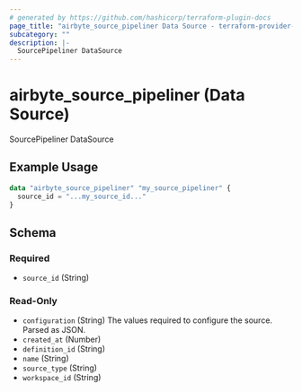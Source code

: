 ```yaml
---
# generated by https://github.com/hashicorp/terraform-plugin-docs
page_title: "airbyte_source_pipeliner Data Source - terraform-provider-airbyte"
subcategory: ""
description: |-
  SourcePipeliner DataSource
---
```


# airbyte_source_pipeliner (Data Source)

SourcePipeliner DataSource

## Example Usage

```terraform
data "airbyte_source_pipeliner" "my_source_pipeliner" {
  source_id = "...my_source_id..."
}
```

<!-- schema generated by tfplugindocs -->
## Schema

### Required

- `source_id` (String)

### Read-Only

- `configuration` (String) The values required to configure the source. Parsed as JSON.
- `created_at` (Number)
- `definition_id` (String)
- `name` (String)
- `source_type` (String)
- `workspace_id` (String)
